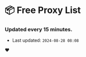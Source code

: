 # :package: Free Proxy List
### Updated every 15 minutes.

- Last updated: `2024-08-28 08:08`

:heart:
